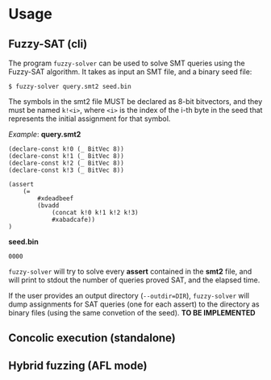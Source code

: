 # Usage

## Fuzzy-SAT (cli)

The program `fuzzy-solver` can be used to solve SMT queries using the Fuzzy-SAT algorithm. It takes as input an SMT file, and a binary seed file:

```
$ fuzzy-solver query.smt2 seed.bin
```

The symbols in the smt2 file MUST be declared as 8-bit bitvectors, and they must be named `k!<i>`, where `<i>` is the index of the i-th byte in the seed that represents the initial assignment for that symbol.

*Example*:
__query.smt2__
``` smt2
(declare-const k!0 (_ BitVec 8))
(declare-const k!1 (_ BitVec 8))
(declare-const k!2 (_ BitVec 8))
(declare-const k!3 (_ BitVec 8))

(assert 
	(= 
		#xdeadbeef 
		(bvadd 
			(concat k!0 k!1 k!2 k!3)
			#xabadcafe))
)
```

__seed.bin__
```
0000
```

`fuzzy-solver` will try to solve every __assert__ contained in the __smt2__ file, and will print to stdout the number of queries proved SAT, and the elapsed time.

If the user provides an output directory (`--outdir=DIR`), `fuzzy-solver` will dump assignments for SAT queries (one for each assert) to the directory as binary files (using the same convetion of the seed). **TO BE IMPLEMENTED**

## Concolic execution (standalone)

## Hybrid fuzzing (AFL mode)
